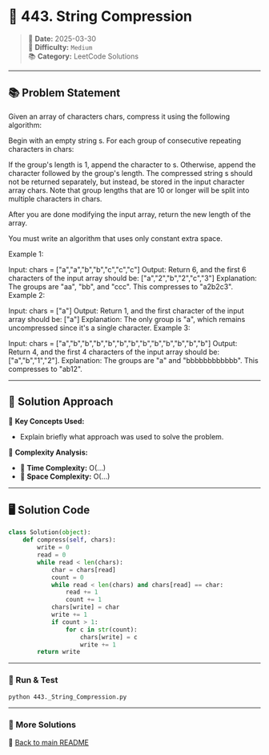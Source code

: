
# 🌟 443. String Compression

> 📏 **Date:** 2025-03-30  
> 🌟 **Difficulty:** `Medium`  
> 📚 **Category:** LeetCode Solutions  

---

## 📚 Problem Statement  
Given an array of characters chars, compress it using the following algorithm:

Begin with an empty string s. For each group of consecutive repeating characters in chars:

If the group's length is 1, append the character to s.
Otherwise, append the character followed by the group's length.
The compressed string s should not be returned separately, but instead, be stored in the input character array chars. Note that group lengths that are 10 or longer will be split into multiple characters in chars.

After you are done modifying the input array, return the new length of the array.

You must write an algorithm that uses only constant extra space.

 

Example 1:

Input: chars = ["a","a","b","b","c","c","c"]
Output: Return 6, and the first 6 characters of the input array should be: ["a","2","b","2","c","3"]
Explanation: The groups are "aa", "bb", and "ccc". This compresses to "a2b2c3".
Example 2:

Input: chars = ["a"]
Output: Return 1, and the first character of the input array should be: ["a"]
Explanation: The only group is "a", which remains uncompressed since it's a single character.
Example 3:

Input: chars = ["a","b","b","b","b","b","b","b","b","b","b","b","b"]
Output: Return 4, and the first 4 characters of the input array should be: ["a","b","1","2"].
Explanation: The groups are "a" and "bbbbbbbbbbbb". This compresses to "ab12".

---

## 💪 Solution Approach  
🔹 **Key Concepts Used:**  
- Explain briefly what approach was used to solve the problem.

🔹 **Complexity Analysis:**  
- 🫠 **Time Complexity:** O(...)  
- 📂 **Space Complexity:** O(...)  

---

## 🖥️ Solution Code  
```python
class Solution(object):
    def compress(self, chars):
        write = 0
        read = 0
        while read < len(chars):
            char = chars[read]
            count = 0
            while read < len(chars) and chars[read] == char:
                read += 1
                count += 1
            chars[write] = char
            write += 1
            if count > 1:
                for c in str(count):
                    chars[write] = c
                    write += 1
        return write
```

---

### 🚀 Run & Test  
```bash
python 443._String_Compression.py
```

---

### 🔗 More Solutions  
📌 [Back to main README](../../README.md)
